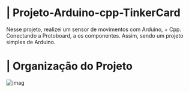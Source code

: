 # | Projeto-Arduino-cpp-TinkerCard
 
  Nesse projeto, realizei um sensor de movimentos com Arduino, + Cpp. Conectando a Protoboard, a os componentes. Assim, sendo um projeto simples de Arduino.

# | Organização do Projeto



  
![imag](https://github.com/user-attachments/assets/a318b6ee-bb10-40b8-add4-95fb8471fec1)
